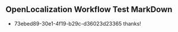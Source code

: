 ## OpenLocalization Workflow Test MarkDown
* 73ebed89-30e1-4f19-b29c-d36023d23365 
thanks!<!--HONumber=Mar16_HO2-->
